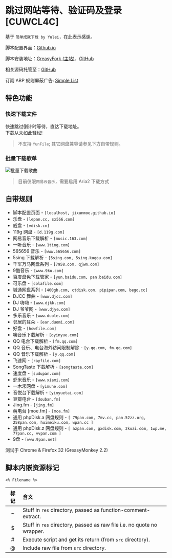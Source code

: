 # 跳过网站等待、验证码及登录 [CUWCL4C]

基于 `简单成就下载 by Yulei`，在此表示感谢。

脚本配置界面：[Github.io](https://jixunmoe.github.io/cuwcl4c/config/)

脚本安装地址：[GreasyFork (主站)](https://greasyfork.org/zh-CN/scripts/2600)、[GitHub](https://github.com/JixunMoe/cuwcl4c/raw/master/out/CUWCL4C.user.js)

相关源码托管至：[GitHub](https://github.com/JixunMoe/cuwcl4c)

订阅 ABP 规则屏蔽广告: [Simple List](https://jixunmoe.github.io/SimpleList/)

## 特色功能

### 快速下载文件

快速跳过倒计时等待，直达下载地址。  
下载从未如此轻松!

> 不支持 `YunFile`; 其它网盘兼容请参见下方自带规则。

### 批量下载歌单

![批量下载歌曲](https://jixunmoe.github.io/cuwcl4c/res/batchDownloadSong.png)

> 目前仅限`网易云音乐`，需要启用 Aria2 下载方式

## 自带规则
- 脚本配置页面 - `[localhost, jixunmoe.github.io]`
- 乐盘 - `[lepan.cc, sx566.com]`
- 威盘 - `[vdisk.cn]`
- 119g 网盘 - `[d.119g.com]`
- 网易音乐下载解析 - `[music.163.com]`
- 一听音乐 - `[www.1ting.com]`
- 565656 音乐 - `[www.565656.com]`
- 5sing 下载解析 - `[5sing.com, 5sing.kugou.com]`
- 千军万马网盘系列 - `[7958.com, qjwm.com]`
- 9酷音乐 - `[www.9ku.com]`
- 百度盘免下载管家 - `[yun.baidu.com, pan.baidu.com]`
- 可乐盘 - `[colafile.com]`
- 城通网盘系列 - `[400gb.com, ctdisk.com, pipipan.com, bego.cc]`
- DJCC 舞曲 - `[www.djcc.com]`
- DJ 嗨嗨 - `[www.djkk.com]`
- DJ 爷爷网 - `[www.djye.com]`
- 多乐音乐 - `[www.duole.com]`
- 邻居的耳朵 - `[ear.duomi.com]`
- 好盘 - `[howfile.com]`
- 噢音乐下载解析 - `[oyinyue.com]`
- QQ 电台下载解析 - `[fm.qq.com]`
- QQ 音乐、电台海外访问限制解除 - `[y.qq.com, fm.qq.com]`
- QQ 音乐下载解析 - `[y.qq.com]`
- 飞速网 - `[rayfile.com]`
- SongTaste 下载解析 - `[songtaste.com]`
- 速度盘 - `[sudupan.com]`
- 虾米音乐 - `[www.xiami.com]`
- 一木禾网盘 - `[yimuhe.com]`
- 音悦台下载解析 - `[yinyuetai.com]`
- 豆瓣电台 - `[douban.fm]`
- Jing.fm - `[jing.fm]`
- 萌电台 [moe.fm] - `[moe.fm]`
- 通用 phpDisk.a 网盘规则 - `[ 79pan.com, 7mv.cc, pan.52zz.org, 258pan.com, huimeiku.com, wpan.cc ]`
- 通用 phpDisk.z 网盘规则 - `[ azpan.com, gxdisk.com, 2kuai.com, 1wp.me, 77pan.cc, vvpan.com ]`
- 9盘 - `[www.9pan.net]`

测试于 Chrome & Firefox 32 (GreasyMonkey 2.2)


## 脚本内嵌资源标记
`<% Filename %>`

 标记  | 含义
:-----:|:---------
   ~   | Stuff in `res` directory, passed as function-comment-extract.
   $   | Stuff in `res` directory, passed as raw file i.e. no quote no wrapper.
  \#   | Execute script and get its return (from `src` directory).
   @   | Include raw file from `src` directory.
